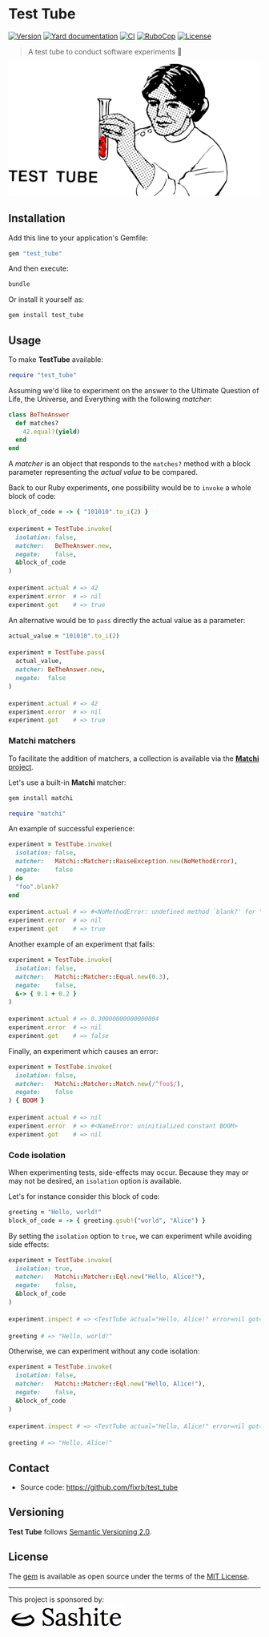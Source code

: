 # Test Tube

[![Version](https://img.shields.io/github/v/tag/fixrb/test_tube?label=Version&logo=github)](https://github.com/fixrb/test_tube/releases)
[![Yard documentation](https://img.shields.io/badge/Yard-documentation-blue.svg?logo=github)](https://rubydoc.info/github/fixrb/test_tube/main)
[![CI](https://github.com/fixrb/test_tube/workflows/CI/badge.svg?branch=main)](https://github.com/fixrb/test_tube/actions?query=workflow%3Aci+branch%3Amain)
[![RuboCop](https://github.com/fixrb/test_tube/workflows/RuboCop/badge.svg?branch=main)](https://github.com/fixrb/test_tube/actions?query=workflow%3Arubocop+branch%3Amain)
[![License](https://img.shields.io/github/license/fixrb/test_tube?label=License&logo=github)](https://github.com/fixrb/test_tube/raw/main/LICENSE.md)

> A test tube to conduct software experiments 🧪

![A researcher experimenting with Ruby code](https://github.com/fixrb/test_tube/raw/main/img/social-media-preview.png)

## Installation

Add this line to your application's Gemfile:

```ruby
gem "test_tube"
```

And then execute:

```sh
bundle
```

Or install it yourself as:

```sh
gem install test_tube
```

## Usage

To make __TestTube__ available:

```ruby
require "test_tube"
```

Assuming we'd like to experiment on the answer to the Ultimate Question of Life,
the Universe, and Everything with the following _matcher_:

```ruby
class BeTheAnswer
  def matches?
    42.equal?(yield)
  end
end
```

A _matcher_ is an object that responds to the `matches?` method with a block
parameter representing the _actual value_ to be compared.

Back to our Ruby experiments, one possibility would be to `invoke` a whole block
of code:

```ruby
block_of_code = -> { "101010".to_i(2) }

experiment = TestTube.invoke(
  isolation: false,
  matcher:   BeTheAnswer.new,
  negate:    false,
  &block_of_code
)

experiment.actual # => 42
experiment.error  # => nil
experiment.got    # => true
```

An alternative would be to `pass` directly the actual value as a parameter:

```ruby
actual_value = "101010".to_i(2)

experiment = TestTube.pass(
  actual_value,
  matcher: BeTheAnswer.new,
  negate:  false
)

experiment.actual # => 42
experiment.error  # => nil
experiment.got    # => true
```

### __Matchi__ matchers

To facilitate the addition of matchers, a collection is available via the
[__Matchi__ project](https://github.com/fixrb/matchi/).

Let's use a built-in __Matchi__ matcher:

```sh
gem install matchi
```

```ruby
require "matchi"
```

An example of successful experience:

```ruby
experiment = TestTube.invoke(
  isolation: false,
  matcher:   Matchi::Matcher::RaiseException.new(NoMethodError),
  negate:    false
) do
  "foo".blank?
end

experiment.actual # => #<NoMethodError: undefined method `blank?' for "foo":String>
experiment.error  # => nil
experiment.got    # => true
```

Another example of an experiment that fails:

```ruby
experiment = TestTube.invoke(
  isolation: false,
  matcher:   Matchi::Matcher::Equal.new(0.3),
  negate:    false,
  &-> { 0.1 + 0.2 }
)

experiment.actual # => 0.30000000000000004
experiment.error  # => nil
experiment.got    # => false
```

Finally, an experiment which causes an error:

```ruby
experiment = TestTube.invoke(
  isolation: false,
  matcher:   Matchi::Matcher::Match.new(/^foo$/),
  negate:    false
) { BOOM }

experiment.actual # => nil
experiment.error  # => #<NameError: uninitialized constant BOOM>
experiment.got    # => nil
```

### Code isolation

When experimenting tests, side-effects may occur. Because they may or may not be
desired, an `isolation` option is available.

Let's for instance consider this block of code:

```ruby
greeting = "Hello, world!"
block_of_code = -> { greeting.gsub!("world", "Alice") }
```

By setting the `isolation` option to `true`, we can experiment while avoiding
side effects:

```ruby
experiment = TestTube.invoke(
  isolation: true,
  matcher:   Matchi::Matcher::Eql.new("Hello, Alice!"),
  negate:    false,
  &block_of_code
)

experiment.inspect # => <TestTube actual="Hello, Alice!" error=nil got=true>

greeting # => "Hello, world!"
```

Otherwise, we can experiment without any code isolation:

```ruby
experiment = TestTube.invoke(
  isolation: false,
  matcher:   Matchi::Matcher::Eql.new("Hello, Alice!"),
  negate:    false,
  &block_of_code
)

experiment.inspect # => <TestTube actual="Hello, Alice!" error=nil got=true>

greeting # => "Hello, Alice!"
```

## Contact

* Source code: https://github.com/fixrb/test_tube

## Versioning

__Test Tube__ follows [Semantic Versioning 2.0](https://semver.org/).

## License

The [gem](https://rubygems.org/gems/test_tube) is available as open source under the terms of the [MIT License](https://opensource.org/licenses/MIT).

***

<p>
  This project is sponsored by:<br />
  <a href="https://sashite.com/"><img
    src="https://github.com/fixrb/test_tube/raw/main/img/sashite.png"
    alt="Sashite" /></a>
</p>
